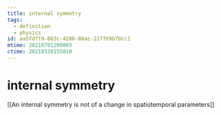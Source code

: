 ```yaml
---
title: internal symmetry
tags:
  - definition
  - physics
id: aa5fdff9-863c-4288-88ac-217f69b70cc1
mtime: 20210701200803
ctime: 20210330155810
---
```


# internal symmetry

[[An internal symmetry is not of a change in spatiotemporal parameters]]

